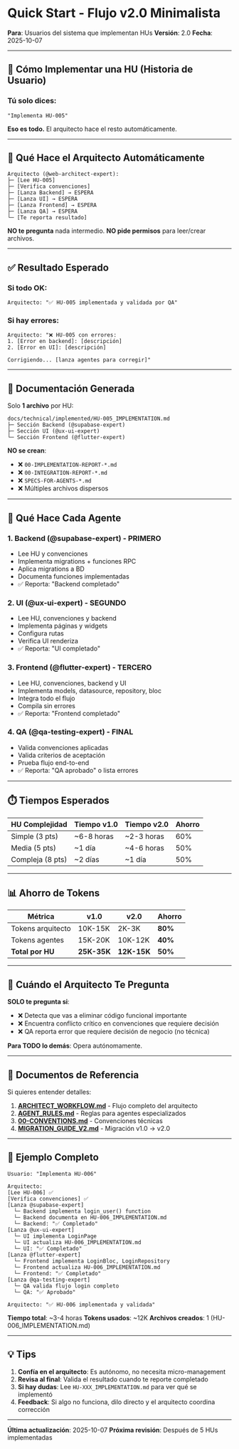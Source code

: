 # Quick Start - Flujo v2.0 Minimalista

**Para**: Usuarios del sistema que implementan HUs
**Versión**: 2.0
**Fecha**: 2025-10-07

---

## 🚀 Cómo Implementar una HU (Historia de Usuario)

### Tú solo dices:

```
"Implementa HU-005"
```

**Eso es todo.** El arquitecto hace el resto automáticamente.

---

## 🤖 Qué Hace el Arquitecto Automáticamente

```
Arquitecto (@web-architect-expert):
├─ [Lee HU-005]
├─ [Verifica convenciones]
├─ [Lanza Backend] → ESPERA
├─ [Lanza UI] → ESPERA
├─ [Lanza Frontend] → ESPERA
├─ [Lanza QA] → ESPERA
└─ [Te reporta resultado]
```

**NO te pregunta** nada intermedio. **NO pide permisos** para leer/crear archivos.

---

## ✅ Resultado Esperado

### Si todo OK:
```
Arquitecto: "✅ HU-005 implementada y validada por QA"
```

### Si hay errores:
```
Arquitecto: "❌ HU-005 con errores:
1. [Error en backend]: [descripción]
2. [Error en UI]: [descripción]

Corrigiendo... [lanza agentes para corregir]"
```

---

## 📁 Documentación Generada

Solo **1 archivo** por HU:
```
docs/technical/implemented/HU-005_IMPLEMENTATION.md
├─ Sección Backend (@supabase-expert)
├─ Sección UI (@ux-ui-expert)
└─ Sección Frontend (@flutter-expert)
```

**NO se crean**:
- ❌ `00-IMPLEMENTATION-REPORT-*.md`
- ❌ `00-INTEGRATION-REPORT-*.md`
- ❌ `SPECS-FOR-AGENTS-*.md`
- ❌ Múltiples archivos dispersos

---

## 🔧 Qué Hace Cada Agente

### 1. Backend (@supabase-expert) - PRIMERO
- Lee HU y convenciones
- Implementa migrations + funciones RPC
- Aplica migrations a BD
- Documenta funciones implementadas
- ✅ Reporta: "Backend completado"

### 2. UI (@ux-ui-expert) - SEGUNDO
- Lee HU, convenciones y backend
- Implementa páginas y widgets
- Configura rutas
- Verifica UI renderiza
- ✅ Reporta: "UI completado"

### 3. Frontend (@flutter-expert) - TERCERO
- Lee HU, convenciones, backend y UI
- Implementa models, datasource, repository, bloc
- Integra todo el flujo
- Compila sin errores
- ✅ Reporta: "Frontend completado"

### 4. QA (@qa-testing-expert) - FINAL
- Valida convenciones aplicadas
- Valida criterios de aceptación
- Prueba flujo end-to-end
- ✅ Reporta: "QA aprobado" o lista errores

---

## ⏱️ Tiempos Esperados

| HU Complejidad | Tiempo v1.0 | Tiempo v2.0 | Ahorro |
|----------------|-------------|-------------|--------|
| Simple (3 pts) | ~6-8 horas | ~2-3 horas | 60% |
| Media (5 pts) | ~1 día | ~4-6 horas | 50% |
| Compleja (8 pts)| ~2 días | ~1 día | 50% |

---

## 📊 Ahorro de Tokens

| Métrica | v1.0 | v2.0 | Ahorro |
|---------|------|------|--------|
| Tokens arquitecto | 10K-15K | 2K-3K | **80%** |
| Tokens agentes | 15K-20K | 10K-12K | **40%** |
| **Total por HU** | **25K-35K** | **12K-15K** | **50%** |

---

## 🚨 Cuándo el Arquitecto Te Pregunta

**SOLO te pregunta si**:
- ❌ Detecta que vas a eliminar código funcional importante
- ❌ Encuentra conflicto crítico en convenciones que requiere decisión
- ❌ QA reporta error que requiere decisión de negocio (no técnica)

**Para TODO lo demás**: Opera autónomamente.

---

## 📖 Documentos de Referencia

Si quieres entender detalles:

1. **[ARCHITECT_WORKFLOW.md](ARCHITECT_WORKFLOW.md)** - Flujo completo del arquitecto
2. **[AGENT_RULES.md](AGENT_RULES.md)** - Reglas para agentes especializados
3. **[00-CONVENTIONS.md](00-CONVENTIONS.md)** - Convenciones técnicas
4. **[MIGRATION_GUIDE_V2.md](MIGRATION_GUIDE_V2.md)** - Migración v1.0 → v2.0

---

## 🎯 Ejemplo Completo

```
Usuario: "Implementa HU-006"

Arquitecto:
[Lee HU-006] ✅
[Verifica convenciones] ✅
[Lanza @supabase-expert]
  └─ Backend implementa login_user() function
  └─ Backend documenta en HU-006_IMPLEMENTATION.md
  └─ Backend: "✅ Completado"
[Lanza @ux-ui-expert]
  └─ UI implementa LoginPage
  └─ UI actualiza HU-006_IMPLEMENTATION.md
  └─ UI: "✅ Completado"
[Lanza @flutter-expert]
  └─ Frontend implementa LoginBloc, LoginRepository
  └─ Frontend actualiza HU-006_IMPLEMENTATION.md
  └─ Frontend: "✅ Completado"
[Lanza @qa-testing-expert]
  └─ QA valida flujo login completo
  └─ QA: "✅ Aprobado"

Arquitecto: "✅ HU-006 implementada y validada"
```

**Tiempo total**: ~3-4 horas
**Tokens usados**: ~12K
**Archivos creados**: 1 (HU-006_IMPLEMENTATION.md)

---

## 💡 Tips

1. **Confía en el arquitecto**: Es autónomo, no necesita micro-management
2. **Revisa al final**: Valida el resultado cuando te reporte completado
3. **Si hay dudas**: Lee `HU-XXX_IMPLEMENTATION.md` para ver qué se implementó
4. **Feedback**: Si algo no funciona, dilo directo y el arquitecto coordina corrección

---

**Última actualización**: 2025-10-07
**Próxima revisión**: Después de 5 HUs implementadas